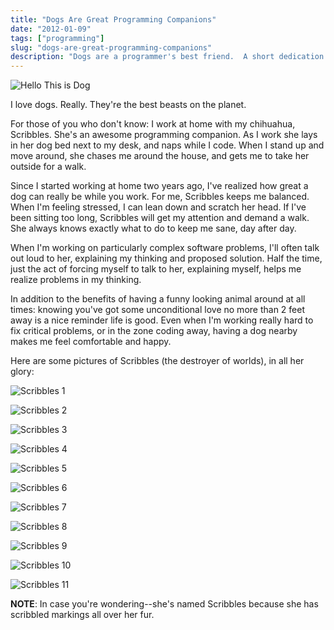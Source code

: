 ```yaml
---
title: "Dogs Are Great Programming Companions"
date: "2012-01-09"
tags: ["programming"]
slug: "dogs-are-great-programming-companions"
description: "Dogs are a programmer's best friend.  A short dedication to my dog, Scribbles.  Love you!"
---
```



![Hello This is Dog][]


I love dogs.  Really.  They're the best beasts on the planet.

For those of you who don't know: I work at home with my chihuahua, Scribbles.
She's an awesome programming companion.  As I work she lays in her dog bed next
to my desk, and naps while I code.  When I stand up and move around, she chases
me around the house, and gets me to take her outside for a walk.

Since I started working at home two years ago, I've realized how great a dog
can really be while you work.  For me, Scribbles keeps me balanced.  When I'm
feeling stressed, I can lean down and scratch her head.  If I've been sitting
too long, Scribbles will get my attention and demand a walk.  She always knows
exactly what to do to keep me sane, day after day.

When I'm working on particularly complex software problems, I'll often talk out
loud to her, explaining my thinking and proposed solution.  Half the time, just
the act of forcing myself to talk to her, explaining myself, helps me realize
problems in my thinking.

In addition to the benefits of having a funny looking animal around at all
times: knowing you've got some unconditional love no more than 2 feet away is a
nice reminder life is good.  Even when I'm working really hard to fix critical
problems, or in the zone coding away, having a dog nearby makes me feel
comfortable and happy.

Here are some pictures of Scribbles (the destroyer of worlds), in all her
glory:

![Scribbles 1][]

![Scribbles 2][]

![Scribbles 3][]

![Scribbles 4][]

![Scribbles 5][]

![Scribbles 6][]

![Scribbles 7][]

![Scribbles 8][]

![Scribbles 9][]

![Scribbles 10][]

![Scribbles 11][]

**NOTE**: In case you're wondering--she's named Scribbles because she has
scribbled markings all over her fur.


  [Hello This is Dog]: /static/blog/images/2012/hello-this-is-dog.png "Hello This is Dog"
  [Scribbles 1]: /static/blog/images/2012/scribbles-1.png "Scribbles 1"
  [Scribbles 2]: /static/blog/images/2012/scribbles-2.png "Scribbles 2"
  [Scribbles 3]: /static/blog/images/2012/scribbles-3.png "Scribbles 3"
  [Scribbles 4]: /static/blog/images/2012/scribbles-4.png "Scribbles 4"
  [Scribbles 5]: /static/blog/images/2012/scribbles-5.png "Scribbles 5"
  [Scribbles 6]: /static/blog/images/2012/scribbles-6.png "Scribbles 6"
  [Scribbles 7]: /static/blog/images/2012/scribbles-7.png "Scribbles 7"
  [Scribbles 8]: /static/blog/images/2012/scribbles-8.png "Scribbles 8"
  [Scribbles 9]: /static/blog/images/2012/scribbles-9.png "Scribbles 9"
  [Scribbles 10]: /static/blog/images/2012/scribbles-10.png "Scribbles 10"
  [Scribbles 11]: /static/blog/images/2012/scribbles-11.png "Scribbles 11"
